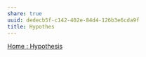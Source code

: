 ```yaml
---
share: true
uuid: dedecb5f-c142-402e-84d4-126b3e6cda9f
title: Hypothes
---
```

[Home : Hypothesis](https://web.hypothes.is/)